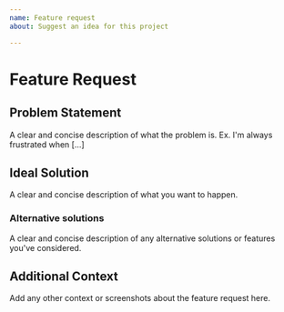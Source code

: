 ```yaml
---
name: Feature request
about: Suggest an idea for this project

---
```


# Feature Request

## Problem Statement

A clear and concise description of what the problem is. Ex. I'm always frustrated when [...]

## Ideal Solution

A clear and concise description of what you want to happen.

### Alternative solutions

A clear and concise description of any alternative solutions or features you've considered.

## Additional Context

Add any other context or screenshots about the feature request here.
